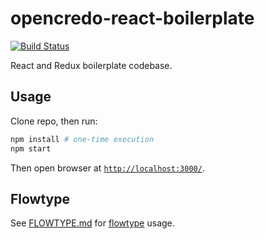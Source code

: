 # opencredo-react-boilerplate

[![Build Status](https://travis-ci.org/opencredo/opencredo-react-boilerplate.svg?branch=master)](https://travis-ci.org/opencredo/opencredo-react-boilerplate)

React and Redux boilerplate codebase.

## Usage

Clone repo, then run:

``` sh
npm install # one-time execution
npm start
```

Then open browser at [`http://localhost:3000/`](http://localhost:3000/).

## Flowtype

See [FLOWTYPE.md](./FLOWTYPE.md) for [flowtype](http://flowtype.org/) usage.
